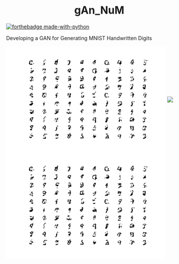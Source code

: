 <h1 align="center">gAn_NuM</h1>

[![forthebadge made-with-python](http://ForTheBadge.com/images/badges/made-with-python.svg)](https://www.python.org/)

Developing a GAN for Generating MNIST Handwritten Digits


<img align="center" src="https://github.com/Manas1820/gAn_NuM/blob/master/Plots/generated_plot_e010.png?raw=true">
<img align="center" src="https://media.giphy.com/media/ZccS9Dpzegut1Fcq2c/giphy.gif">
<img align="center" src="https://github.com/Manas1820/gAn_NuM/blob/master/Plots/generated_plot_e010.png?raw=true">
